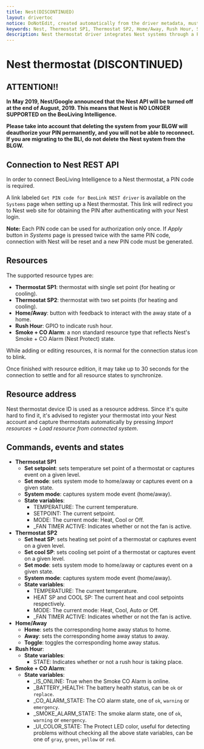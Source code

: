 ```yaml
---
title: Nest(DISCONTINUED)
layout: drivertoc
notice: DoNotEdit, created automatically from the driver metadata, must be updated on the driver itself
keywords: Nest, Thermostat SP1, Thermostat SP2, Home/Away, Rush Hour, Smoke + CO Alarm, Set setpoint, Set mode, System mode, Set heat SP, Set cool SP, Home, Away, Toggle
description: Nest thermostat driver integrates Nest systems through a PIN code using Thermostat SP1, Thermostat SP2, Home/Away, Rush Hour, Smoke + CO Alarm resource types (DISCONTINUED).
---
```

Nest thermostat (DISCONTINUED)
===============

## ATTENTION!!

**In May 2019, Nest/Google announced that the Nest API will be turned off at the end of August, 2019. This means that Nest is NO LONGER SUPPORTED on the BeoLiving Intelligence.**

**Please take into account that deleting the system from your BLGW will deauthorize your PIN permanently, and you will not be able to reconnect. If you are migrating to the BLI, do not delete the Nest system from the BLGW.**

Connection to Nest REST API
--------------------------------------

In order to connect BeoLiving Intelligence to a Nest thermostat, a PIN code
is required.

A link labeled `Get PIN code for BeoLink NEST driver` is available on
the `Systems` page when setting up a Nest thermostat. This link will
redirect you to Nest web site for obtaining the PIN after
authenticating with your Nest login.

**Note:** Each PIN code can be used for authorization only once. If
*Apply* button in *Systems* page is pressed twice with the same PIN
code, connection with Nest will be reset and a new PIN code must be
generated.

Resources
--------------------

The supported resource types are:

 + **Thermostat SP1**: thermostat with single set point (for heating or cooling).
 + **Thermostat SP2**: thermostat with two set points (for heating and cooling).
 + **Home/Away**: button with feedback to interact with the away state of a home.
 + **Rush Hour**: GPIO to indicate rush hour.
 + **Smoke + CO Alarm**: a non standard resource type that reflects Nest's Smoke + CO Alarm (Nest Protect) state.

While adding or editing resources, it is normal for the connection
status icon to blink.

Once finished with resource edition, it may take up to 30 seconds for
the connection to settle and for all resource states to synchronize.

Resource address
-----------------------

Nest thermostat device ID is used as a resource address. Since it's
quite hard to find it, it's advised to register your thermostat into
your Nest account and capture thermostats automatically by pressing
*Import resources* → *Load resource from connected system*.

Commands, events and states
-----------------
 + **Thermostat SP1**
   - **Set setpoint**: sets temperature set point of a thermostat or captures event on a given level.
   - **Set mode**: sets system mode to home/away or captures event on a given state.
   - **System mode**: captures system mode event (home/away).
   - **State variables**:
     + TEMPERATURE: The current temperature.
     + SETPOINT: The current setpoint.
     + MODE: The current mode: Heat, Cool or Off.
     + \_FAN TIMER ACTIVE: Indicates whether or not the fan is active.
 + **Thermostat SP2**
   - **Set heat SP**: sets heating set point of a thermostat or captures event on a given level.
   - **Set cool SP**: sets cooling set point of a thermostat or captures event on a given level.
   - **Set mode**: sets system mode to home/away or captures event on a given state.
   - **System mode**: captures system mode event (home/away).
   - **State variables**:
     + TEMPERATURE: The current temperature.
     + HEAT SP and COOL SP: The current heat and cool setpoints respectively.
     + MODE: The current mode: Heat, Cool, Auto or Off.
     + \_FAN TIMER ACTIVE: Indicates whether or not the fan is active.
 + **Home/Away**
   - **Home**: sets the corresponding home away status to home.
   - **Away**: sets the corresponding home away status to away.
   - **Toggle**: toggles the corresponding home away status.
 + **Rush Hour**:
   - **State variables**:
     + STATE: Indicates whether or not a rush hour is taking place.
 + **Smoke + CO Alarm**:
   - **State variables**:
     + \_IS\_ONLINE: True when the Smoke CO Alarm is online.
     + \_BATTERY\_HEALTH: The battery health status, can be `ok` or `replace`.
     + \_CO\_ALARM\_STATE: The CO alarm state, one of `ok`, `warning` or `emergency`.
     + \_SMOKE\_ALARM\_STATE: The smoke alarm state, one of `ok`, `warning` or `emergency`.
     + \_UI\_COLOR\_STATE: The Protect LED color, useful for detecting problems without checking all the above state variables, can be one of `gray`, `green`, `yellow` or `red`.
